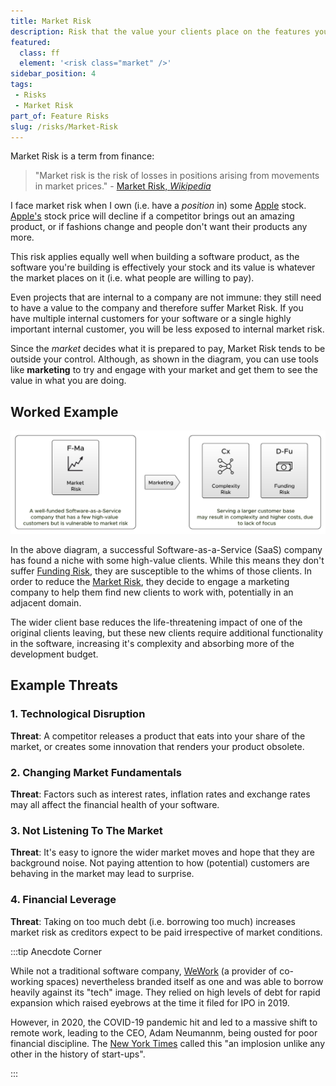```yaml
---
title: Market Risk
description: Risk that the value your clients place on the features you supply will change, over time.
featured: 
  class: ff
  element: '<risk class="market" />'
sidebar_position: 4
tags: 
 - Risks
 - Market Risk
part_of: Feature Risks
slug: /risks/Market-Risk
---
```


<RiskIntro fm={frontMatter} />

Market Risk is a term from finance:

 > "Market risk is the risk of losses in positions arising from movements in market prices." - [Market Risk, _Wikipedia_](https://en.wikipedia.org/wiki/Market_risk)
 
I face market risk when I own (i.e. have a _position_ in) some [Apple](https://apple.com) stock.  [Apple's](http://apple.com) stock price will decline if a competitor brings out an amazing product, or if fashions change and people don't want their products any more.

This risk applies equally well when building a software product, as the software you're building is effectively your stock and its value is whatever the market places on it (i.e. what people are willing to pay).

Even projects that are internal to a company are not immune:  they still need to have a value to the company and therefore suffer Market Risk.  If you have multiple internal customers for your software or a single highly important internal customer, you will be less exposed to internal market risk.

Since the _market_ decides what it is prepared to pay, Market Risk tends to be outside your control.  Although, as shown in the diagram, you can use tools like **marketing** to try and engage with your market and get them to see the value in what you are doing. 

## Worked Example

![Market Risk](/img/generated/risks/posters/market-risk.svg) 

In the above diagram, a successful Software-as-a-Service (SaaS) company has found a niche with some high-value clients.  While this means they don't suffer [Funding Risk](/tags/Funding-Risk), they are susceptible to the whims of those clients.  In order to reduce the [Market Risk](/tags/Market-Risk), they decide to engage a marketing company to help them find new clients to work with, potentially in an adjacent domain.   

The wider client base reduces the life-threatening impact of one of the original clients leaving, but these new clients require additional functionality in the software, increasing it's complexity and absorbing more of the development budget.

## Example Threats

### 1. Technological Disruption

**Threat**:  A competitor releases a product that eats into your share of the market, or creates some innovation that renders your product obsolete. 

### 2. Changing Market Fundamentals

**Threat**: Factors such as interest rates, inflation rates and exchange rates may all affect the financial health of your software.

### 3. Not Listening To The Market

**Threat**: It's easy to ignore the wider market moves and hope that they are background noise. Not paying attention to how (potential) customers are behaving in the market may lead to surprise.

### 4.  Financial Leverage

**Threat**: Taking on too much debt (i.e. borrowing too much) increases market risk as creditors expect to be paid irrespective of market conditions.  

:::tip Anecdote Corner

While not a traditional software company, [WeWork](https://en.wikipedia.org/wiki/WeWork) (a provider of co-working spaces) nevertheless branded itself as one and was able to borrow heavily against its "tech" image.  They relied on high levels of debt for rapid expansion which raised eyebrows at the time it filed for IPO in 2019. 

However, in 2020, the COVID-19 pandemic hit and led to a massive shift to remote work, leading to the CEO, Adam Neumannm, being ousted for poor financial discipline.  The [New York Times](https://web.archive.org/web/20191102160054/https://www.nytimes.com/2019/11/02/business/adam-neumann-wework-exit-package.html) called this "an implosion unlike any other in the history of start-ups".


:::